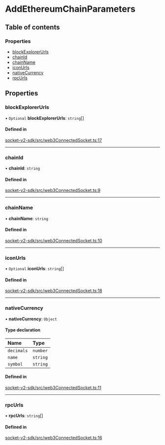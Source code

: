 # AddEthereumChainParameters

## Table of contents

### Properties

- [blockExplorerUrls](AddEthereumChainParameters.md#blockexplorerurls)
- [chainId](AddEthereumChainParameters.md#chainid)
- [chainName](AddEthereumChainParameters.md#chainname)
- [iconUrls](AddEthereumChainParameters.md#iconurls)
- [nativeCurrency](AddEthereumChainParameters.md#nativecurrency)
- [rpcUrls](AddEthereumChainParameters.md#rpcurls)

## Properties

### blockExplorerUrls

• `Optional` **blockExplorerUrls**: `string`[]

#### Defined in

[socket-v2-sdk/src/web3ConnectedSocket.ts:17](https://github.com/rugamoto/socket-v2-sdk/blob/91d9fe3/src/web3ConnectedSocket.ts#L17)

---

### chainId

• **chainId**: `string`

#### Defined in

[socket-v2-sdk/src/web3ConnectedSocket.ts:9](https://github.com/rugamoto/socket-v2-sdk/blob/91d9fe3/src/web3ConnectedSocket.ts#L9)

---

### chainName

• **chainName**: `string`

#### Defined in

[socket-v2-sdk/src/web3ConnectedSocket.ts:10](https://github.com/rugamoto/socket-v2-sdk/blob/91d9fe3/src/web3ConnectedSocket.ts#L10)

---

### iconUrls

• `Optional` **iconUrls**: `string`[]

#### Defined in

[socket-v2-sdk/src/web3ConnectedSocket.ts:18](https://github.com/rugamoto/socket-v2-sdk/blob/91d9fe3/src/web3ConnectedSocket.ts#L18)

---

### nativeCurrency

• **nativeCurrency**: `Object`

#### Type declaration

| Name       | Type     |
| :--------- | :------- |
| `decimals` | `number` |
| `name`     | `string` |
| `symbol`   | `string` |

#### Defined in

[socket-v2-sdk/src/web3ConnectedSocket.ts:11](https://github.com/rugamoto/socket-v2-sdk/blob/91d9fe3/src/web3ConnectedSocket.ts#L11)

---

### rpcUrls

• **rpcUrls**: `string`[]

#### Defined in

[socket-v2-sdk/src/web3ConnectedSocket.ts:16](https://github.com/rugamoto/socket-v2-sdk/blob/91d9fe3/src/web3ConnectedSocket.ts#L16)
